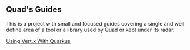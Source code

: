 ## Quad's Guides

This is a project with small and focused guides covering a single and well define area of a tool or a library used by Quad or kept under its radar.

[Using Vert.x With Quarkus](https://github.com/quad-teams/guides/quarkus-vertx)

